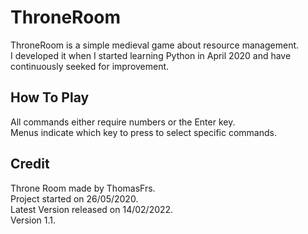 # ThroneRoom
ThroneRoom is a simple medieval game about resource management.\
I developed it when I started learning Python in April 2020 and have continuously seeked for improvement.

## How To Play
All commands either require numbers or the Enter key.\
Menus indicate which key to press to select specific commands.

## Credit
Throne Room made by ThomasFrs.\
Project started on 26/05/2020.\
Latest Version released on 14/02/2022.\
Version 1.1.
